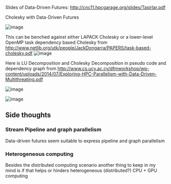 Slides of Data-Driven Futures: http://cnc11.hpcgarage.org/slides/Tasirlar.pdf

Cholesky with Data-Driven Futures

![image](https://user-images.githubusercontent.com/22738317/71618165-c78e6500-2bbe-11ea-95e8-6b35aa178fe4.png)

This can be benched against either LAPACK Cholesky or a lower-level OpenMP task dependency based Cholesky from http://www.netlib.org/utk/people/JackDongarra/PAPERS/task-based-cholesky.pdf
![image](https://user-images.githubusercontent.com/22738317/71618224-16d49580-2bbf-11ea-8498-b082737f6c7e.png)

Here is LU Decomposition and Cholesky Decomposition in pseudo code and dependency graph from http://www.cs.ucy.ac.cy/dfmworkshop/wp-content/uploads/2014/07/Exploring-HPC-Parallelism-with-Data-Driven-Multithreating.pdf

![image](https://user-images.githubusercontent.com/22738317/71618486-0a047180-2bc0-11ea-8bd9-0769975d6d48.png)

![image](https://user-images.githubusercontent.com/22738317/71618511-1f799b80-2bc0-11ea-94a5-6056af15fa62.png)


## Side thoughts

### Stream Pipeline and graph parallelism

Data-driven futures seem suitable to express pipeline and graph parallelism

### Heterogeneous computing

Besides the distributed computing scenario another thing to keep in my mind is if that helps or hinders heterogeneous (distributed?) CPU + GPU computing
